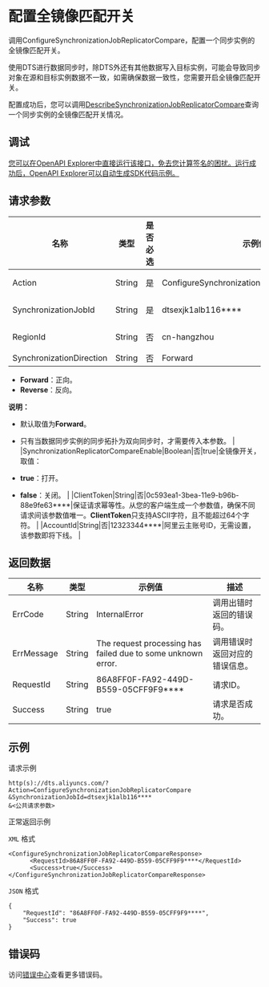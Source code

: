 # 配置全镜像匹配开关

调用ConfigureSynchronizationJobReplicatorCompare，配置一个同步实例的全镜像匹配开关。

使用DTS进行数据同步时，除DTS外还有其他数据写入目标实例，可能会导致同步对象在源和目标实例数据不一致，如需确保数据一致性，您需要开启全镜像匹配开关。

配置成功后，您可以调用[DescribeSynchronizationJobReplicatorCompare](199183)查询一个同步实例的全镜像匹配开关情况。

## 调试

[您可以在OpenAPI Explorer中直接运行该接口，免去您计算签名的困扰。运行成功后，OpenAPI Explorer可以自动生成SDK代码示例。](https://api.aliyun.com/#product=Dts&api=ConfigureSynchronizationJobReplicatorCompare&type=RPC&version=2020-01-01)

## 请求参数

|名称|类型|是否必选|示例值|描述|
|--|--|----|---|--|
|Action|String|是|ConfigureSynchronizationJobReplicatorCompare|系统规定参数，取值：**ConfigureSynchronizationJobReplicatorCompare**。 |
|SynchronizationJobId|String|是|dtsexjk1alb116\*\*\*\*|数据同步实例ID，可以通过调用[DescribeSynchronizationJobs](~49454~)接口查询。 |
|RegionId|String|否|cn-hangzhou|地域ID，传入本参数来指定实例所在地域，详情请参见[支持的地域列表](~141033~)。 |
|SynchronizationDirection|String|否|Forward|指定同步方向，取值：

 -   **Forward**：正向。
-   **Reverse**：反向。

 **说明：**

-   默认取值为**Forward**。
-   只有当数据同步实例的同步拓扑为双向同步时，才需要传入本参数。 |
|SynchronizationReplicatorCompareEnable|Boolean|否|true|全镜像开关，取值：

 -   **true**：打开。
-   **false**：关闭。 |
|ClientToken|String|否|0c593ea1-3bea-11e9-b96b-88e9fe63\*\*\*\*|保证请求幂等性。从您的客户端生成一个参数值，确保不同请求间该参数值唯一。**ClientToken**只支持ASCII字符，且不能超过64个字符。 |
|AccountId|String|否|12323344\*\*\*\*|阿里云主账号ID，无需设置，该参数即将下线。 |

## 返回数据

|名称|类型|示例值|描述|
|--|--|---|--|
|ErrCode|String|InternalError|调用出错时返回的错误码。 |
|ErrMessage|String|The request processing has failed due to some unknown error.|调用错误时返回对应的错误信息。 |
|RequestId|String|86A8FF0F-FA92-449D-B559-05CFF9F9\*\*\*\*|请求ID。 |
|Success|String|true|请求是否成功。 |

## 示例

请求示例

```
http(s)://dts.aliyuncs.com/?Action=ConfigureSynchronizationJobReplicatorCompare
&SynchronizationJobId=dtsexjk1alb116****
&<公共请求参数>
```

正常返回示例

`XML` 格式

```
<ConfigureSynchronizationJobReplicatorCompareResponse>
      <RequestId>86A8FF0F-FA92-449D-B559-05CFF9F9****</RequestId>
      <Success>true</Success>
</ConfigureSynchronizationJobReplicatorCompareResponse>
```

`JSON` 格式

```
{
	"RequestId": "86A8FF0F-FA92-449D-B559-05CFF9F9****",
	"Success": true
}
```

## 错误码

访问[错误中心](https://error-center.aliyun.com/status/product/Dts)查看更多错误码。

